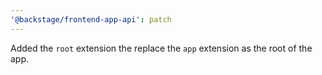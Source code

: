 ```yaml
---
'@backstage/frontend-app-api': patch
---
```


Added the `root` extension the replace the `app` extension as the root of the app.
